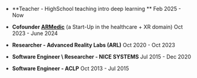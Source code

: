 
- **Teacher - HighSchool teaching intro deep learning **
Feb 2025 - Now

- **Cofounder [ARMedic](https://telemedic-solutions.github.io/)**
 (a Start-Up in the healthcare + XR domain)
Oct 2023 - June 2024 


- **Researcher - Advanced Reality Labs (ARL)**
Oct 2020 - Oct 2023 


- **Software Engineer \ Researcher - NICE SYSTEMS**
Jul 2015 - Dec 2020 

- **Software Engineer - ACLP**
Oct 2013 - Jul 2015
